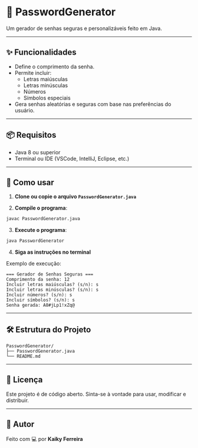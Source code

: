 # 🔐 PasswordGenerator

Um gerador de senhas seguras e personalizáveis feito em Java.

---

## ✨ Funcionalidades

- Define o comprimento da senha.
- Permite incluir:
  - Letras maiúsculas
  - Letras minúsculas
  - Números
  - Símbolos especiais
- Gera senhas aleatórias e seguras com base nas preferências do usuário.

---

## 📦 Requisitos

- Java 8 ou superior
- Terminal ou IDE (VSCode, IntelliJ, Eclipse, etc.)

---

## 🚀 Como usar

1. **Clone ou copie o arquivo `PasswordGenerator.java`**

2. **Compile o programa**:

```bash
javac PasswordGenerator.java
```

3. **Execute o programa**:

```bash
java PasswordGenerator
```

4. **Siga as instruções no terminal**

Exemplo de execução:

```
=== Gerador de Senhas Seguras ===
Comprimento da senha: 12
Incluir letras maiúsculas? (s/n): s
Incluir letras minúsculas? (s/n): s
Incluir números? (s/n): s
Incluir símbolos? (s/n): s
Senha gerada: A8#jLp1!xZq@
```

---

## 🛠 Estrutura do Projeto

```
PasswordGenerator/
├── PasswordGenerator.java
└── README.md
```

---

## 📄 Licença

Este projeto é de código aberto. Sinta-se à vontade para usar, modificar e distribuir.

---

## 👤 Autor

Feito com 💻 por **Kaiky Ferreira**
